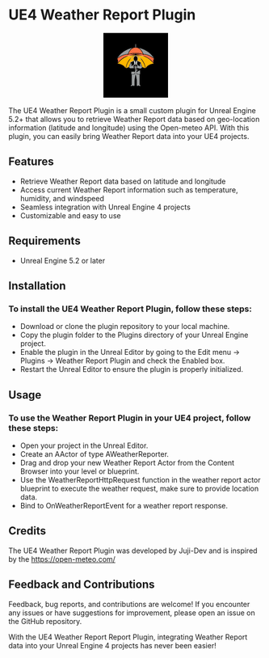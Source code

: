 # UE4 Weather Report Plugin

<p align="center">
  <img src="Resources/Icon128.png" alt="Weather Report Icon">
</p>

The UE4 Weather Report Plugin is a small custom plugin for Unreal Engine 5.2+ that allows you to retrieve Weather Report data based on geo-location information (latitude and longitude) using the Open-meteo API. With this plugin, you can easily bring Weather Report data into your UE4 projects.

## Features
- Retrieve Weather Report data based on latitude and longitude
- Access current Weather Report information such as temperature, humidity, and windspeed
- Seamless integration with Unreal Engine 4 projects
- Customizable and easy to use

## Requirements
- Unreal Engine 5.2 or later

## Installation
### To install the UE4 Weather Report Plugin, follow these steps:

- Download or clone the plugin repository to your local machine.
- Copy the plugin folder to the Plugins directory of your Unreal Engine project.
- Enable the plugin in the Unreal Editor by going to the Edit menu -> Plugins -> Weather Report Plugin and check the Enabled box.
- Restart the Unreal Editor to ensure the plugin is properly initialized.

## Usage
### To use the Weather Report Plugin in your UE4 project, follow these steps:

- Open your project in the Unreal Editor.
- Create an AActor of type AWeatherReporter.
- Drag and drop your new Weather Report Actor from the Content Browser into your level or blueprint.
- Use the WeatherReportHttpRequest function in the weather report actor blueprint to execute the weather request, make sure to provide location data.
- Bind to OnWeatherReportEvent for a weather report response.

## Credits
The UE4 Weather Report Plugin was developed by Juji-Dev and is inspired by the https://open-meteo.com/

## Feedback and Contributions
Feedback, bug reports, and contributions are welcome! If you encounter any issues or have suggestions for improvement, please open an issue on the GitHub repository.

With the UE4 Weather Report Report Plugin, integrating Weather Report data into your Unreal Engine 4 projects has never been easier!